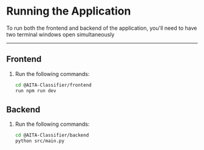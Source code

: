 # Running the Application

To run both the frontend and backend of the application, you'll need to have two terminal windows open simultaneously 

---

## Frontend

1. Run the following commands:
    ```bash
   cd @AITA-Classifier/frontend
   run npm run dev

## Backend

1. Run the following commands:
    ```bash
   cd @AITA-Classifier/backend
   python src/main.py